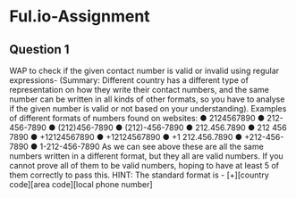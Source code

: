 # Ful.io-Assignment
## Question 1
WAP to check if the given contact number is valid or invalid using regular
expressions-
(Summary: Different country has a different type of representation on how they write their contact
numbers, and the same number can be written in all kinds of other formats, so you have to
analyse if the given number is valid or not based on your understanding).
Examples of different formats of numbers found on websites:
● 2124567890
● 212-456-7890
● (212)456-7890
● (212)-456-7890
● 212.456.7890
● 212 456 7890
● +12124567890
● +12124567890
● +1 212.456.7890
● +212-456-7890
● 1-212-456-7890
As we can see above these are all the same numbers written in a different format, but they all are
valid numbers. If you cannot prove all of them to be valid numbers, hoping to have at least 5 of
them correctly to pass this.
HINT: The standard format is - [+][country code][area code][local phone number]
